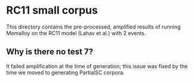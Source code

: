 # RC11 small corpus

This directory contains the pre-processed, amplified results of running
Memalloy on the RC11 model (Lahav et al.) with 2 events.

## Why is there no test 7?

It failed amplification at the time of generation; this issue was fixed by
the time we moved to generating PartialSC corpora.
